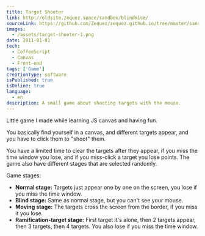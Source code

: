 ```yaml
---
title: Target Shooter
link: http://oldsite.zequez.space/sandbox/blindmice/
sourceLink: https://github.com/Zequez/zequez.github.io/tree/master/sandbox/blindmice
images:
  - /assets/target-shooter-1.png
date: 2011-01-01
tech:
  - CoffeeScript
  - Canvas
  - Front-end
tags: ['Game']
creationType: software
isPublished: true
isOnline: true
language:
  - en
description: A small game about shooting targets with the mouse.
---
```


Little game I made while learning JS canvas and having fun.

You basically find yourself in a canvas, and different targets appear, and you have to click them to "shoot" them.

You have a limited time to clear the targets after they appear, if you miss the time window you lose, and if you miss-click a target you lose points. The game also have different stages that are selected randomly.

Game stages:

- **Normal stage:** Targets just appear one by one on the screen, you lose if you miss the time window.
- **Blind stage:** Same as normal stage, but you can't see your mouse.
- **Moving stage:** The targets cross the screen from the border, if you miss it you lose.
- **Ramification-target stage:** First target it's alone, then 2 targets appear, then 3 targets, then 4 targets. You also lose if you miss the time window.